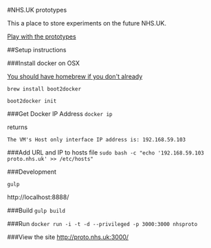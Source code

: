 #NHS.UK prototypes

This a place to store experiments on the future NHS.UK.

[Play with the prototypes](http://nhsprototypes.s3-website-eu-west-1.amazonaws.com/)

##Setup instructions

###Install docker on OSX

[You should have homebrew if you don't already](http://brew.sh)

`brew install boot2docker`

`boot2docker init`

###Get Docker IP Address
`docker ip`

returns

`The VM's Host only interface IP address is: 192.168.59.103`

###Add URL and IP to hosts file
`sudo bash -c "echo '192.168.59.103 proto.nhs.uk' >> /etc/hosts"`

###Development

`gulp`

http://localhost:8888/

###Build
`gulp build`

###Run
`docker run -i -t -d --privileged -p 3000:3000 nhsproto`

###View the site
http://proto.nhs.uk:3000/
